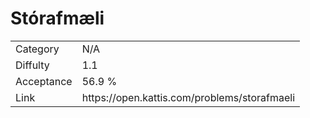 # Stórafmæli

<table>
    <tr>
        <td>Category</td>
        <td>N/A</td>
    </tr>
    <tr>
        <td>Diffulty</td>
        <td>1.1</td>
    </tr>
    <tr>
        <td>Acceptance</td>
        <td>56.9 %</td>
    </tr>
    <tr>
        <td>Link</td>
        <td>https://open.kattis.com/problems/storafmaeli</td>
    </tr>
</table>